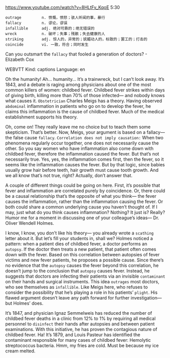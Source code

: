 https://www.youtube.com/watch?v=8HLtFv_KqoE 
5:30
```  
outrage         n. 愤慨，愤怒；骇人听闻的事，暴行
fallacy         n. 谬论，谬误
infallible      adj. 绝对可靠的；绝无错误的
wreck           n. 破坏；失事；残骸；失去健康的人
striking        adj. 惊人的，异常的；妩媚动人的，标致的；罢工的；打击的
coincide        vi. 一致，符合；同时发生    
```

Can you outsmart the `fallacy` that fooled a generation of doctors? - Elizabeth Cox 

WEBVTT Kind: captions Language: en 

Oh the humanity! Ah... humanity... It’s a trainwreck, but I can’t look away. It’s 1843, and a debate is raging among physicians about one of the most common killers of women: childbed fever. Childbed fever strikes within days of giving birth, killing more than 70% of those infected— and nobody knows what causes it. `Obstetrician` Charles Meigs has a theory. Having observed `abdominal` inflammation in patients who go on to develop the fever, he claims this inflammation is the cause of childbed fever. Much of the medical establishment supports his theory. 

Oh, come on! They really leave me no choice but to teach them some skepticism. That’s better. Now, Meigs, your argument is based on a fallacy— the false cause `fallacy`. `Correlation does not imply causation:` When two phenomena regularly occur together, one does not necessarily cause the other. So you say women who have inflammation also come down with childbed fever, therefore the inflammation caused the fever. But that’s not necessarily true. Yes, yes, the inflammation comes first, then the fever, so it seems like the inflammation causes the fever. But by that logic, since babies usually grow hair before teeth, hair growth must cause tooth growth. And we all know that’s not true, right? Actually, don’t answer that. 

A couple of different things could be going on here. First, it’s possible that fever and inflammation are correlated purely by coincidence. Or, there could be a causal relationship that’s the opposite of what you think— the fever causes the inflammation, rather than the inflammation causing the fever. Or both could share a common underlying cause you haven’t thought of. If I may, just what do you think causes inflammation? Nothing? It just is? Really? Humor me for a moment in discussing one of your colleague’s ideas— Dr. Oliver Wendell Holmes. 

I know, I know, you don’t like his theory— you already wrote a `scathing` letter about it. But let’s fill your students in, shall we? Holmes noticed a pattern: when a patient dies of childbed fever, a doctor performs an `autopsy`. If the doctor then treats a new patient, that patient often comes down with the fever. Based on this correlation between autopsies of fever victims and new fever patients, he proposes a possible cause. Since there’s no evidence that the `autopsy` causes the fever beyond this correlation, he doesn’t jump to the conclusion that `autopsy` causes fever. Instead, he suggests that doctors are infecting their patients via an invisible `contaminant` on their hands and surgical instruments. This idea `outrages` most doctors, who see themselves as `infallible`. Like Meigs here, who refuses to consider the possibility that he’s playing a role in his patients’ `plight`. His flawed argument doesn’t leave any path forward for further investigation— but Holmes’ does. 

It’s 1847, and physician Ignaz Semmelweis has reduced the number of childbed fever deaths in a clinic from 12% to 1% by requiring all medical personnel to `disinfect` their hands after autopsies and between patient examinations. With this initiative, he has proven the contagious nature of childbed fever. Ha! It’s 1879, and Louis Pasteur has identified the contaminant responsible for many cases of childbed fever: Hemolytic streptococcus bacteria. Hmm, my fries are cold. Must be because my ice cream melted. 
